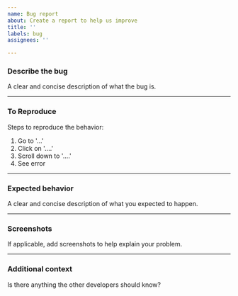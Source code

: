 ```yaml
---
name: Bug report
about: Create a report to help us improve
title: ''
labels: bug
assignees: ''

---
```


### Describe the bug
A clear and concise description of what the bug is.

---
### To Reproduce
Steps to reproduce the behavior:
1. Go to '...'
2. Click on '....'
3. Scroll down to '....'
4. See error

---
### Expected behavior
A clear and concise description of what you expected to happen.

---
### Screenshots
If applicable, add screenshots to help explain your problem.

---
### Additional context
Is there anything the other developers should know?

